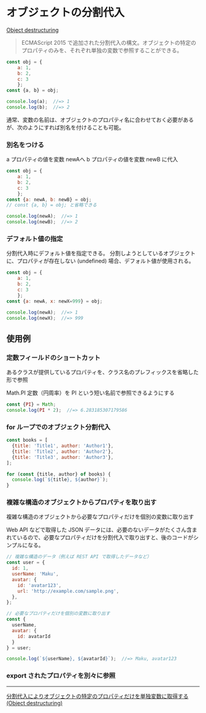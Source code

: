 # オブジェクトの分割代入
[Object destructuring](../O/objectDestructuring)

> ECMAScript 2015 で追加された分割代入の構文。オブジェクトの特定のプロパティのみを、それぞれ単独の変数で参照することができる。

```js
const obj = {
    a: 1,
    b: 2,
    c: 3
    };
const {a, b} = obj;

console.log(a);  //=> 1
console.log(b);  //=> 2
```

通常、変数の名前は、オブジェクトのプロパティ名に合わせておく必要があるが、次のようにすれば別名を付けることも可能。

### 別名をつける
a プロパティの値を変数 newAへ
b プロパティの値を変数 newB に代入

```js
const obj = {
    a: 1,
    b: 2,
    c: 3
    };
const {a: newA, b: newB} = obj;
// const {a, b} = obj; と省略できる

console.log(newA);  //=> 1
console.log(newB);  //=> 2
```

### デフォルト値の指定
分割代入時にデフォルト値を指定できる。
分割しようとしているオブジェクトに、プロパティが存在しない (undefined) 場合、デフォルト値が使用される。
```js
const obj = {
    a: 1,
    b: 2,
    c: 3
    };
const {a: newA, x: newX=999} = obj;

console.log(newA);  //=> 1
console.log(newX);  //=> 999
```

## 使用例

### 定数フィールドのショートカット
あるクラスが提供しているプロパティを、クラス名のプレフィックスを省略した形で参照

Math.PI 定数（円周率）を PI という短い名前で参照できるようにする
```js
const {PI} = Math;
console.log(PI * 2);  //=> 6.283185307179586
```

### for ループでのオブジェクト分割代入
```js
const books = [
  {title: 'Title1', author: 'Author1'},
  {title: 'Title2', author: 'Author2'},
  {title: 'Title3', author: 'Author3'},
];

for (const {title, author} of books) {
  console.log(`${title}, ${author}`);
}
```

### 複雑な構造のオブジェクトからプロパティを取り出す
複雑な構造のオブジェクトから必要なプロパティだけを個別の変数に取り出す

Web API などで取得した JSON データには、必要のないデータがたくさん含まれているので、必要なプロパティだけを分割代入で取り出すと、後のコードがシンプルになる。
```js
// 複雑な構造のデータ（例えば REST API で取得したデータなど）
const user = {
  id: 1,
  userName: 'Maku',
  avatar: {
    id: 'avatar123',
    url: 'http://example.com/sample.png',
  },
};

// 必要なプロパティだけを個別の変数に取り出す
const {
  userName,
  avatar: {
    id: avatarId
  }
} = user;

console.log(`${userName}, ${avatarId}`);  //=> Maku, avatar123
```

### export されたプロパティを別々に参照


***

[分割代入によりオブジェクトの特定のプロパティだけを単独変数に取得する (Object destructuring)](https://maku77.github.io/js/syntax/object-destructuring.html)